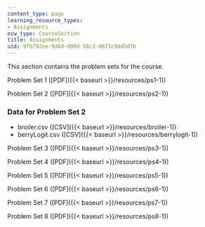 ```yaml
---
content_type: page
learning_resource_types:
- Assignments
ocw_type: CourseSection
title: Assignments
uid: 9fb792ee-9d4d-d09d-58c3-0673c90d5d7b
---
```


This section contains the problem sets for the course.

Problem Set 1 ([PDF]({{< baseurl >}}/resources/ps1-1))

Problem Set 2 ([PDF]({{< baseurl >}}/resources/ps2-1))

### Data for Problem Set 2

*   broiler.csv ([CSV]({{< baseurl >}}/resources/broiler-1))
*   berryLogit.csv ([CSV]({{< baseurl >}}/resources/berrylogit-1))

Problem Set 3 ([PDF]({{< baseurl >}}/resources/ps3-1))

Problem Set 4 ([PDF]({{< baseurl >}}/resources/ps4-1))

Problem Set 5 ([PDF]({{< baseurl >}}/resources/ps5-1))

Problem Set 6 ([PDF]({{< baseurl >}}/resources/ps6-1))

Problem Set 7 ([PDF]({{< baseurl >}}/resources/ps7-1))

Problem Set 8 ([PDF]({{< baseurl >}}/resources/ps8-1))
